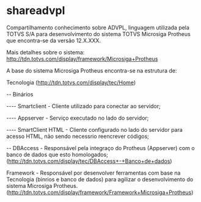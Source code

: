 # shareadvpl

Compartilhamento conhecimento sobre ADVPL, linguagem utilizada pela TOTVS S/A para desenvolvimento do sistema TOTVS Microsiga Protheus que encontra-se da versão 12.X.XXX.

Mais detalhes sobre o sistema: http://tdn.totvs.com/display/framework/Microsiga+Protheus

A base do sistema Microsiga Protheus encontra-se na estrutura de:

Tecnologia (http://tdn.totvs.com/display/tec/Home) 

-- Binários 

---- Smartclient - Cliente utilizado para conectar ao servidor; 

---- Appserver - Serviço executado no lado do servidor; 

---- SmartClient HTML - Cliente configurado no lado do servidor para acesso HTML, não sendo necessrio reencrever códigos; 

-- DBAccess - Responsável pela integraço do Protheus (Appserver) com o banco de dados que esto homologados;
(http://tdn.totvs.com/display/tec/DBAccess+-+Banco+de+dados)

Framework - Responsável por desenvolver ferramentas com base na Tecnologia (binrios e banco de dados) para agilizar o desenvolvimento do sistema Microsiga Protheus. (http://tdn.totvs.com/display/framework/Framework+Microsiga+Protheus)
